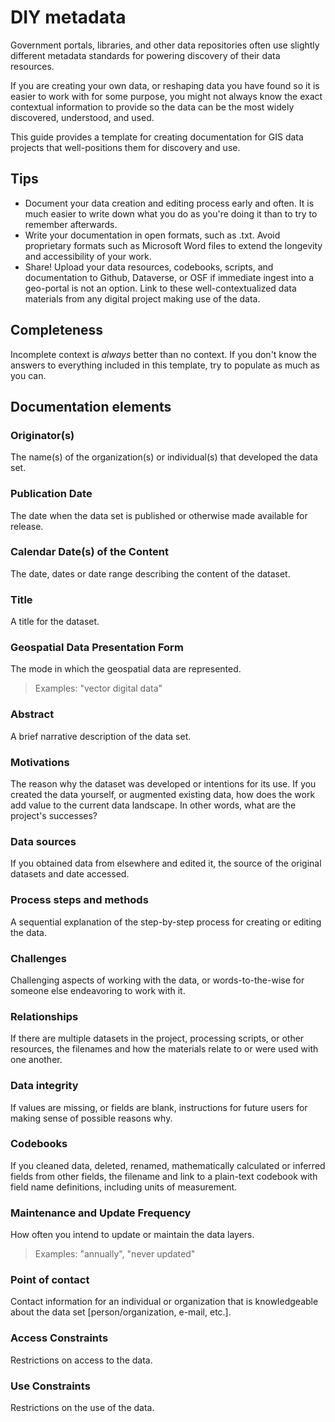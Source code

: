 # DIY metadata

Government portals, libraries, and other data repositories often use slightly different metadata standards for powering discovery of their data resources.

If you are creating your own data, or reshaping data you have found so it is easier to work with for some purpose, you might not always know the exact contextual information to provide so the data can be the most widely discovered, understood, and used.

This guide provides a template for creating documentation for GIS data projects that well-positions them for discovery and use.

## Tips

- Document your data creation and editing process early and often. It is much easier to write down what you do as you're doing it than to try to remember afterwards.
- Write your documentation in open formats, such as .txt. Avoid proprietary formats such as Microsoft Word files to extend the longevity and accessibility of your work.
- Share! Upload your data resources, codebooks, scripts, and documentation to Github, Dataverse, or OSF if immediate ingest into a geo-portal is not an option. Link to these well-contextualized data materials from any digital project making use of the data. 

## Completeness 
Incomplete context is *always* better than no context. If you don't know the answers to everything included in this template, try to populate as much as you can.

## Documentation elements

### Originator(s) 
The name(s) of the organization(s) or individual(s) that developed the data set. 

### Publication Date 
The date when the data set is published or otherwise made available for release. 

### Calendar Date(s) of the Content
The date, dates or date range describing the content of the dataset. 

### Title
A title for the dataset. 

### Geospatial Data Presentation Form
The mode in which the geospatial data are represented. 
> Examples: "vector digital data" 

### Abstract
A brief narrative description of the data set. 

### Motivations
The reason why the dataset was developed or intentions for its use. 
If you created the data yourself, or augmented existing data, how does the work add value to the current data landscape. In other words, what are the project's successes?

### Data sources
If you obtained data from elsewhere and edited it, the source of the original datasets and date accessed.

### Process steps and methods
A sequential explanation of the step-by-step process for creating or editing the data.

### Challenges
Challenging aspects of working with the data, or words-to-the-wise for someone else endeavoring to work with it. 

### Relationships
If there are multiple datasets in the project, processing scripts, or other resources, the filenames and how the materials relate to or were used with one another.

### Data integrity
If values are missing, or fields are blank, instructions for future users for making sense of possible reasons why.

### Codebooks
If you cleaned data, deleted, renamed, mathematically calculated or inferred fields from other fields, the filename and link to a plain-text codebook with field name definitions, including units of measurement.

### Maintenance and Update Frequency
How often you intend to update or maintain the data layers. 
> Examples: "annually", "never updated"

### Point of contact
Contact information for an individual or organization that is knowledgeable about the data set [person/organization, e-mail, etc.]. 

### Access Constraints
Restrictions on access to the data. 

### Use Constraints
Restrictions on the use of the data. 